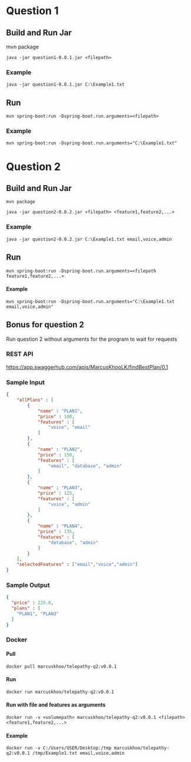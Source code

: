 # Question 1
## Build and Run Jar
mvn package
```console
java -jar question1-0.0.1.jar <filepath>
```
### Example
```console
java -jar question1-0.0.1.jar C:\Example1.txt
```

## Run
```console
mvn spring-boot:run -Dspring-boot.run.arguments=<filepath>
```
### Example
```console
mvn spring-boot:run -Dspring-boot.run.arguments="C:\Example1.txt"
```

# Question 2
## Build and Run Jar
```console
mvn package
```
```console
java -jar question2-0.0.2.jar <filepath> <feature1,feature2,...>
```
### Example
```console
java -jar question2-0.0.2.jar C:\Example1.txt email,voice,admin
```

## Run
```console
mvn spring-boot:run -Dspring-boot.run.arguments=<filepath feature1,feature2,...>
```
#### Example
```console
mvn spring-boot:run -Dspring-boot.run.arguments="C:\Example1.txt email,voice,admin"
```

## Bonus for question 2
Run question 2 without arguments for the program to wait for requests

### REST API
https://app.swaggerhub.com/apis/MarcusKhooLK/findBestPlan/0.1

### Sample Input
```json
{
    "allPlans" : [
        {
            "name" : "PLAN1",
            "price" : 100,
            "features" : [
                "voice", "email"
            ]
        },
        {
            "name" : "PLAN2",
            "price" : 150,
            "features" : [
                "email", "database", "admin"
            ]
        },
        {
            "name" : "PLAN3",
            "price" : 125,
            "features" : [
                "voice", "admin"
            ]
        },
        {
            "name" : "PLAN4",
            "price" : 135,
            "features" : [
                "database", "admin"
            ]
        }
    ],
    "selectedFeatures" : ["email","voice","admin"]
}
```

### Sample Output
```json
{
  "price" : 225.0,
  "plans" : [
    "PLAN1", "PLAN3"
  ]
}
```

### Docker
#### Pull
```console
docker pull marcuskhoo/telepathy-q2:v0.0.1
```
#### Run
```console
docker run marcuskhoo/telepathy-q2:v0.0.1
```
#### Run with file and features as arguments
```console
docker run -v <volumepath> marcuskhoo/telepathy-q2:v0.0.1 <filepath> <feature1,feature2,...>
```
#### Example
```console
docker run -v C:/Users/USER/Desktop:/tmp marcuskhoo/telepathy-q2:v0.0.1 /tmp/Example1.txt email,voice,admin
```

